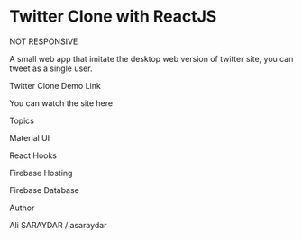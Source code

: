 # Twitter Clone with ReactJS
NOT RESPONSIVE

A small web app that imitate the desktop web version of twitter site, you can tweet as a single user.

Twitter Clone Demo Link

You can watch the site here

Topics

Material UI

React Hooks

Firebase Hosting

Firebase Database

Author

Ali SARAYDAR / asaraydar
